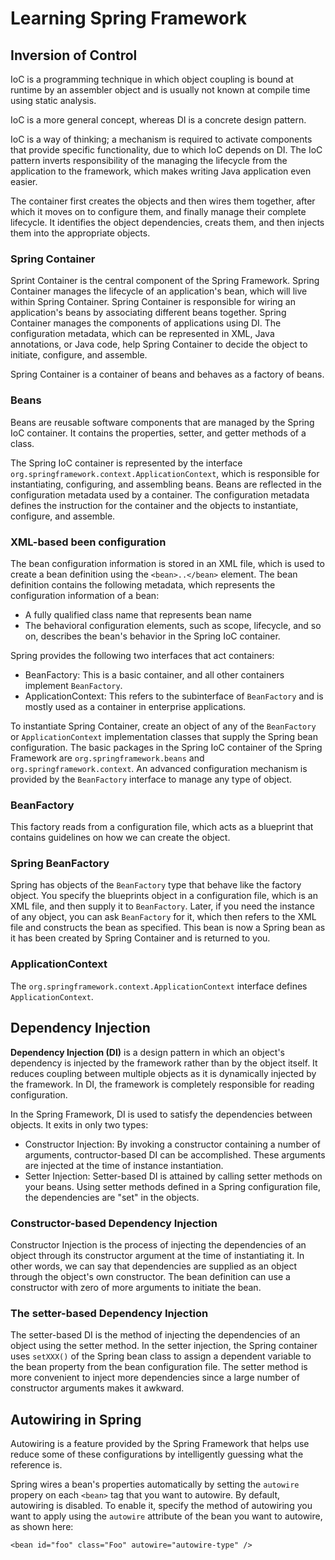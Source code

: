 # Learning Spring Framework

## Inversion of Control
IoC is a programming technique in which object coupling is bound at runtime by an assembler object and is usually not known at compile time using static analysis.

IoC is a more general concept, whereas DI is a concrete design pattern.

IoC is a way of thinking; a mechanism is required to activate components that provide specific functionality, due to which IoC depends on DI. The IoC pattern inverts responsibility of the managing the lifecycle from the application to the framework, which makes writing Java application even easier.

The container first creates the objects and then wires them together, after which it moves on to configure them, and finally manage their complete lifecycle. It identifies the object dependencies, creats them, and then injects them into the appropriate objects.

### Spring Container
Sprint Container is the central component of the Spring Framework. Spring Container manages the lifecycle of an application's bean, which will live within Spring Container. Spring Container is responsible for wiring an application's beans by associating different beans together. Spring Container manages the components of applications using DI. The configuration metadata, which can be represented in XML, Java annotations, or Java code, help Spring Container to decide the object to initiate, configure, and assemble.

Spring Container is a container of beans and behaves as a factory of beans.

### Beans
Beans are reusable software components that are managed by the Spring IoC container. It contains the properties, setter, and getter methods of a class.

The Spring IoC container is represented by the interface `org.springframework.context.ApplicationContext`, which is responsible for instantiating, configuring, and assembling beans. Beans are reflected in the configuration metadata used by a container. The configuration metadata defines the instruction for the container and the objects to instantiate, configure, and assemble.

### XML-based been configuration
The bean configuration information is stored in an XML file, which is used to create a bean definition using the `<bean>..</bean>` element. The bean definition contains the following metadata, which represents the configuration information of a bean:
* A fully qualified class name that represents bean name
* The behavioral configuration elements, such as scope, lifecycle, and so on, describes the bean's behavior in the Spring IoC container.

Spring provides the following two interfaces that act containers:
* BeanFactory: This is a basic container, and all other containers implement `BeanFactory`.
* ApplicationContext: This refers to the subinterface of `BeanFactory` and is mostly used as a container in enterprise applications.

To instantiate Spring Container, create an object of any of the `BeanFactory` or `ApplicationContext` implementation classes that supply the Spring bean configuration. The basic packages in the Spring IoC container of the Spring Framework are `org.springframework.beans` and `org.springframework.context`. An advanced configuration mechanism is provided by the `BeanFactory` interface to manage any type of object.

### BeanFactory
This factory reads from a configuration file, which acts as a blueprint that contains guidelines on how we can create the object.

### Spring BeanFactory
Spring has objects of the `BeanFactory` type that behave like the factory object. You specify the blueprints object in a configuration file, which is an XML file, and then supply it to `BeanFactory`. Later, if you need the instance of any object, you can ask `BeanFactory` for it, which then refers to the XML file and constructs the bean as specified. This bean is now a Spring bean as it has been created by Spring Container and is returned to you.

### ApplicationContext
The `org.springframework.context.ApplicationContext` interface defines `ApplicationContext`.

## Dependency Injection
**Dependency Injection (DI)** is a design pattern in which an object's dependency is injected by the framework rather than by the object itself. It reduces coupling between multiple objects as it is dynamically injected by the framework. In DI, the framework is completely responsible for reading configuration.

In the Spring Framework, DI is used to satisfy the dependencies between objects. It exits in only two types:
* Constructor Injection: By invoking a constructor containing a number of arguments, contructor-based DI can be accomplished. These arguments are injected at the time of instance instantiation.
* Setter Injection: Setter-based DI is attained by calling setter methods on your beans. Using setter methods defined in a Spring configuration file, the dependencies are "set" in the objects.

### Constructor-based Dependency Injection
Constructor Injection is the process of injecting the dependencies of an object through its constructor argument at the time of instantiating it. In other words, we can say that dependencies are supplied as an object through the object's own constructor. The bean definition can use a constructor with zero of more arguments to initiate the bean.

### The setter-based Dependency Injection
The setter-based DI is the method of injecting the dependencies of an object using the setter method. In the setter injection, the Spring container uses `setXXX()` of the Spring bean class to assign a dependent variable to the bean property from the bean configuration file. The setter method is more convenient to inject more dependencies since a large number of constructor arguments makes it awkward.

## Autowiring in Spring
Autowiring is a feature provided by the Spring Framework that helps use reduce some of these configurations by intelligently guessing what the reference is.

Spring wires a bean's properties automatically by setting the `autowire` propery on each `<bean>` tag that you want to autowire. By default, autowiring is disabled. To enable it, specify the method of autowiring you want to apply using the `autowire` attribute of the bean you want to autowire, as shown here:
```
<bean id="foo" class="Foo" autowire="autowire-type" />
```
